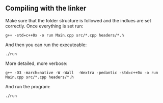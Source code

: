 ## Compiling with the linker ##
Make sure that the folder structure is followed and the indlues are set correctly. Once everything is set run:

	g++ -std=c++0x -o run Main.cpp src/*.cpp headers/*.h

And then you can run the executeable:

	./run
	
More detailed, more verbose:

	g++ -O3 -march=native -W -Wall  -Wextra -pedantic -std=c++0x -o run Main.cpp src/*.cpp headers/*.h
	
And run the program:

	./run